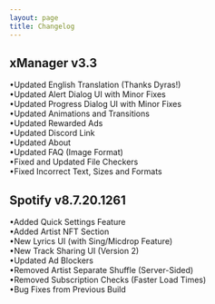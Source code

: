 ```yaml
---
layout: page
title: Changelog
---
```



xManager v3.3
--------------------
•Updated English Translation (Thanks Dyras!)  
•Updated Alert Dialog UI with Minor Fixes  
•Updated Progress Dialog UI with Minor Fixes  
•Updated Animations and Transitions  
•Updated Rewarded Ads  
•Updated Discord Link  
•Updated About  
•Updated FAQ (Image Format)  
•Fixed and Updated File Checkers  
•Fixed Incorrect Text, Sizes and Formats  

Spotify v8.7.20.1261
--------------------
•Added Quick Settings Feature  
•Added Artist NFT Section  
•New Lyrics UI (with Sing/Micdrop Feature)  
•New Track Sharing UI (Version 2)  
•Updated Ad Blockers  
•Removed Artist Separate Shuffle (Server-Sided)  
•Removed Subscription Checks (Faster Load Times)  
•Bug Fixes from Previous Build  
